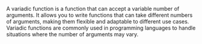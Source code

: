 A variadic function is a function that can accept a variable number of arguments. It allows you to write functions that can take different numbers of arguments, making them flexible and adaptable to different use cases. Variadic functions are commonly used in programming languages to handle situations where the number of arguments may vary.
